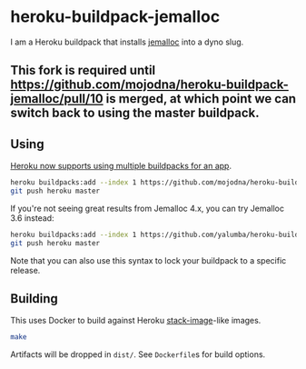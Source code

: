 # heroku-buildpack-jemalloc

I am a Heroku buildpack that installs
[jemalloc](http://www.canonware.com/jemalloc/) into a dyno slug.

## This fork is required until https://github.com/mojodna/heroku-buildpack-jemalloc/pull/10 is merged, at which point we can switch back to using the master buildpack.

## Using

[Heroku now supports using multiple buildpacks for an app](https://devcenter.heroku.com/articles/using-multiple-buildpacks-for-an-app).

```bash
heroku buildpacks:add --index 1 https://github.com/mojodna/heroku-buildpack-jemalloc.git
git push heroku master
```

If you're not seeing great results from Jemalloc 4.x, you can try Jemalloc 3.6 instead:

```bash
heroku buildpacks:add --index 1 https://github.com/yalumba/heroku-buildpack-jemalloc.git#v3.6.0
git push heroku master
```

Note that you can also use this syntax to lock your buildpack to a specific release.

## Building

This uses Docker to build against Heroku
[stack-image](https://github.com/heroku/stack-images)-like images.

```bash
make
```

Artifacts will be dropped in `dist/`.  See `Dockerfile`s for build options.
